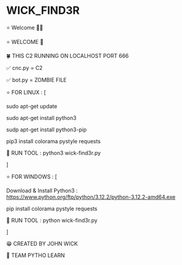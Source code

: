 # WICK_FIND3R
⭐ Welcome 🐱‍💻


⭐ WELCOME 🎂

🍀 THIS C2 RUNNING ON LOCALHOST PORT 666

✅ cnc.py = C2

✅ bot.py = ZOMBIE FILE

⭐ FOR LINUX : [

sudo apt-get update

sudo apt-get install python3

sudp apt-get install python3-pip

pip3 install colorama pystyle requests

🧨 RUN TOOL : python3 wick-find3r.py

]

⭐ FOR WINDOWS : [

Download & Install Python3 : https://www.python.org/ftp/python/3.12.2/python-3.12.2-amd64.exe

pip install colorama pystyle requests

🧨 RUN TOOL : python wick-find3r.py

]

😁 CREATED BY JOHN WICK

🍕 TEAM PYTHO LEARN
